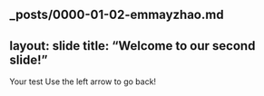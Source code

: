 _posts/0000-01-02-emmayzhao.md
---
layout: slide
title: “Welcome to our second slide!” 
---
Your test
Use the left arrow to go back!
